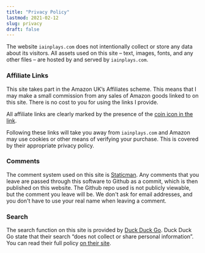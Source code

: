 ```yaml
---
title: "Privacy Policy"
lastmod: 2021-02-12
slug: privacy
draft: false
---
```


The website `iainplays.com` does not intentionally collect or store
any data about its visitors.  All assets used on this site – text,
images, fonts, and any other files – are hosted by and served by
`iainplays.com`.

### Affiliate Links

This site takes part in the Amazon UK’s Affiliates scheme.  This means
that I may make a small commission from any sales of Amazon goods linked
to on this site.  There is no cost to you for using the links I provide.

All affiliate links are clearly marked by the presence of the
<a href="https://www.amazon.co.uk/?tag=iainplays-21" 
   class="onion-dollars">coin icon in the link</a>.

Following these links will take you away from `iainplays.com` and
Amazon may use cookies or other means of verifying your purchase.  This
is covered by their appropriate privacy policy.

### Comments

The comment system used on this site is
[Staticman](https://staticman.net).  Any comments that you leave are
passed through this software to Github as a commit, which is then
published on this website.  The Github repo used is not publicly
viewable, but the comment you leave will be.  We don't ask for email
addresses, and you don't have to use your real name when leaving a
comment.

### Search

The search function on this site is provided by [Duck Duck
Go](https://duckduckgo.com/).  Duck Duck Go state that their search
“does not collect or share personal information”.  You can read their 
full policy [on their site](https://duckduckgo.com/privacy).
